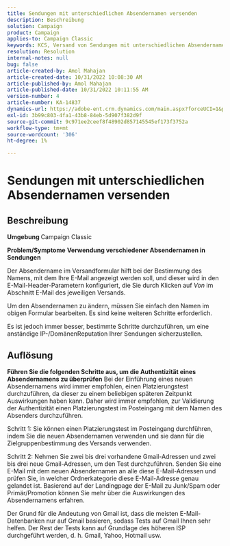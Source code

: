 ```yaml
---
title: Sendungen mit unterschiedlichen Absendernamen versenden
description: Beschreibung
solution: Campaign
product: Campaign
applies-to: Campaign Classic
keywords: KCS, Versand von Sendungen mit unterschiedlichen Absendernamen
resolution: Resolution
internal-notes: null
bug: false
article-created-by: Amol Mahajan
article-created-date: 10/31/2022 10:08:30 AM
article-published-by: Amol Mahajan
article-published-date: 10/31/2022 10:11:55 AM
version-number: 4
article-number: KA-14837
dynamics-url: https://adobe-ent.crm.dynamics.com/main.aspx?forceUCI=1&pagetype=entityrecord&etn=knowledgearticle&id=fddd9bf4-0359-ed11-9561-6045bd006079
exl-id: 3b99c803-4fa1-43b8-84eb-5d907f382d9f
source-git-commit: 9c971ee2ceef8f48902d857145545ef173f3752a
workflow-type: tm+mt
source-wordcount: '306'
ht-degree: 1%

---
```


# Sendungen mit unterschiedlichen Absendernamen versenden

## Beschreibung

<b>Umgebung</b><b> </b>
Campaign Classic


<b>Problem/Symptome</b>
<b>Verwendung verschiedener Absendernamen in Sendungen</b>

Der Absendername im Versandformular hilft bei der Bestimmung des Namens, mit dem Ihre E-Mail angezeigt werden soll, und dieser wird in den E-Mail-Header-Parametern konfiguriert, die Sie durch Klicken auf *Von* im Abschnitt E-Mail des jeweiligen Versands.

Um den Absendernamen zu ändern, müssen Sie einfach den Namen im obigen Formular bearbeiten. Es sind keine weiteren Schritte erforderlich.

Es ist jedoch immer besser, bestimmte Schritte durchzuführen, um eine anständige IP-/DomänenReputation Ihrer Sendungen sicherzustellen.






## Auflösung

<b>Führen Sie die folgenden Schritte aus, um die Authentizität eines Absendernamens zu überprüfen</b>
Bei der Einführung eines neuen Absendernamens wird immer empfohlen, einen Platzierungstest durchzuführen, da dieser zu einem beliebigen späteren Zeitpunkt Auswirkungen haben kann. Daher wird immer empfohlen, zur Validierung der Authentizität einen Platzierungstest im Posteingang mit dem Namen des Absenders durchzuführen.

Schritt 1: Sie können einen Platzierungstest im Posteingang durchführen, indem Sie die neuen Absendernamen verwenden und sie dann für die Zielgruppenbestimmung des Versands verwenden.

Schritt 2: Nehmen Sie zwei bis drei vorhandene Gmail-Adressen und zwei bis drei neue Gmail-Adressen, um den Test durchzuführen. Senden Sie eine E-Mail mit dem neuen Absendernamen an alle diese E-Mail-Adressen und prüfen Sie, in welcher Ordnerkategorie diese E-Mail-Adresse genau gelandet ist. Basierend auf der Landingpage der E-Mail zu Junk/Spam oder Primär/Promotion können Sie mehr über die Auswirkungen des Absendernamens erfahren.

Der Grund für die Andeutung von Gmail ist, dass die meisten E-Mail-Datenbanken nur auf Gmail basieren, sodass Tests auf Gmail Ihnen sehr helfen. Der Rest der Tests kann auf Grundlage des höheren ISP durchgeführt werden, d. h. Gmail, Yahoo, Hotmail usw.

